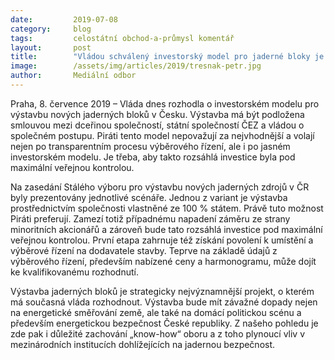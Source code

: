 ```yaml
---
date:         2019-07-08
category:     blog
tags:         celostátní obchod-a-průmysl komentář
layout:       post
title:        "Vládou schválený investorský model pro jaderné bloky je nevhodný"
image:        /assets/img/articles/2019/tresnak-petr.jpg
author:       Mediální odbor
---
```

 
Praha, 8. července 2019 – Vláda dnes rozhodla o investorském modelu pro výstavbu nových jaderných bloků v Česku. Výstavba má být podložena smlouvou mezi dceřinou společností, státní společností ČEZ a vládou o společném postupu. Piráti tento model nepovažují za nejvhodnější a volají nejen po transparentním procesu výběrového řízení, ale i po jasném investorském modelu. Je třeba, aby takto rozsáhlá investice byla pod maximální veřejnou kontrolou. 

Na zasedání Stálého výboru pro výstavbu nových jaderných zdrojů v ČR byly prezentovány jednotlivé scénáře. Jednou z variant je výstavba prostřednictvím společnosti vlastněné ze 100 % státem. Právě tuto možnost Piráti preferují. Zamezí totiž případnému napadení záměru ze strany minoritních akcionářů a zároveň bude tato rozsáhlá investice pod maximální veřejnou kontrolou. První etapa zahrnuje též získání povolení k umístění a výběrové řízení na dodavatele stavby. Teprve na základě údajů z výběrového řízení, především nabízené ceny a harmonogramu, může dojít ke kvalifikovanému rozhodnutí. 

Výstavba jaderných bloků je strategicky nejvýznamnější projekt, o kterém má současná vláda rozhodnout. Výstavba bude mít závažné dopady nejen na energetické směřování země, ale také na domácí politickou scénu a především energetickou bezpečnost České republiky. Z našeho pohledu je zde pak i důležité zachování „know-how“ oboru a z toho plynoucí vliv v mezinárodních institucích dohlížejících na jadernou bezpečnost.
